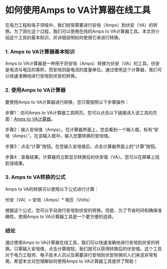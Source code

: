 如何使用Amps to VA计算器在线工具
=====================

在电力工程和电子领域中，我们经常需要进行安培（Amps）到伏安（VA）的转换。为了简化这个过程，我们可以使用在线的Amps to VA计算器工具。本文将介绍这个工具的基本知识，并详细说明如何使用它来进行转换。

### 1. Amps to VA计算器基本知识

Amps to VA计算器是一种用于将安培（Amps）转换为伏安（VA）的工具。伏安是电流与电压的乘积，而安培则是电流的度量单位。通过使用这个计算器，我们可以快速准确地进行安培到伏安的转换。

### 2. 使用Amps to VA计算器

要使用Amps to VA计算器进行转换，您只需按照以下步骤操作：

步骤1：访问Amps to VA计算器工具网页。您可以点击以下链接进入该工具的页面：[Amps to VA计算器](https://www.onlinecalculatorsfree.com/zh-cn/tools/amps-to-va-calculator.html)。

步骤2：输入安培值（Amps）。在计算器界面上，您会看到一个输入框，标有“安培（Amps）”。在该输入框中，输入您要转换的安培值。

步骤3：点击“计算”按钮。在您输入安培值后，点击计算器界面上的“计算”按钮。

步骤4：查看结果。计算器将立即显示转换后的伏安值（VA）。您可以在屏幕上找到该结果。

### 3. Amps to VA转换的公式

Amps to VA的转换可以使用以下公式进行计算：

伏安（VA）= 安培（Amps）\* 电压（Volts）

根据这个公式，您可以手动进行安培到伏安的转换。但是，为了节省时间和确保准确性，使用Amps to VA计算器工具是一个更方便的选择。

### 结论

通过使用Amps to VA计算器在线工具，我们可以快速准确地进行安培到伏安的转换。只需输入安培值，点击计算按钮，我们就可以获得转换后的伏安值。这个工具对于电力工程师、电子技术人员以及需要进行安培到伏安转换的人们来说非常有用。希望本文对您理解如何使用Amps to VA计算器工具提供了帮助！